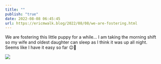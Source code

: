 ```yaml
---
title: ""
publish: "true"
date: 2022-08-08 06:45:45
url: https://ericmwalk.blog/2022/08/08/we-are-fostering.html
---
```


We are fostering this little puppy for a while… I am taking the morning shift so my wife and oldest daughter can sleep as I think it was up all night. Seems like I have it easy so far 😉🐶


![](https://ericmwalk.blog/uploads/2022/f7ad3944d5.jpg)